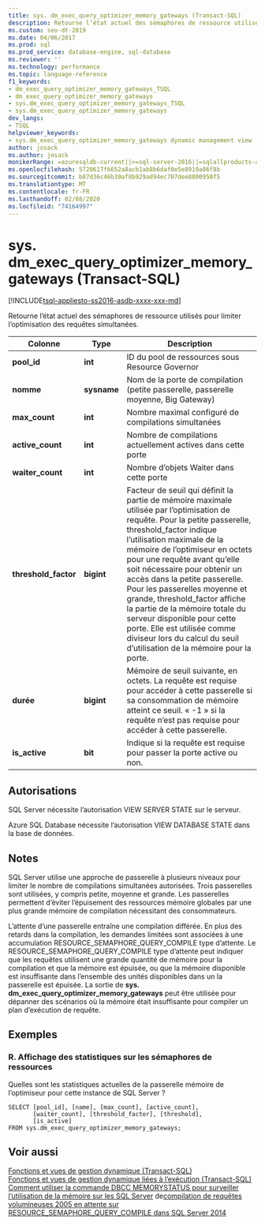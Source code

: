 ```yaml
---
title: sys. dm_exec_query_optimizer_memory_gateways (Transact-SQL)
description: Retourne l’état actuel des sémaphores de ressource utilisés pour limiter l’optimisation des requêtes simultanées
ms.custom: seo-dt-2019
ms.date: 04/06/2017
ms.prod: sql
ms.prod_service: database-engine, sql-database
ms.reviewer: ''
ms.technology: performance
ms.topic: language-reference
f1_keywords:
- dm_exec_query_optimizer_memory_gateways_TSQL
- dm_exec_query_optimizer_memory_gateways
- sys.dm_exec_query_optimizer_memory_gateways_TSQL
- sys.dm_exec_query_optimizer_memory_gateways
dev_langs:
- TSQL
helpviewer_keywords:
- sys.dm_exec_query_optimizer_memory_gateways dynamic management view
author: josack
ms.author: josack
monikerRange: =azuresqldb-current||>=sql-server-2016||=sqlallproducts-allversions||>=sql-server-linux-2017||=azuresqldb-mi-current
ms.openlocfilehash: 5720617f6652a8acb1ab8b6daf0e5e8919a86f8b
ms.sourcegitcommit: b87d36c46b39af8b929ad94ec707dee8800950f5
ms.translationtype: MT
ms.contentlocale: fr-FR
ms.lasthandoff: 02/08/2020
ms.locfileid: "74164997"
---
```

# <a name="sysdm_exec_query_optimizer_memory_gateways-transact-sql"></a>sys. dm_exec_query_optimizer_memory_gateways (Transact-SQL)
[!INCLUDE[tsql-appliesto-ss2016-asdb-xxxx-xxx-md](../../includes/tsql-appliesto-ss2016-asdb-xxxx-xxx-md.md)]

Retourne l’état actuel des sémaphores de ressource utilisés pour limiter l’optimisation des requêtes simultanées.

|Colonne|Type|Description|  
|----------|---------------|-----------------|  
|**pool_id**|**int**|ID du pool de ressources sous Resource Governor|  
|**nomme**|**sysname**|Nom de la porte de compilation (petite passerelle, passerelle moyenne, Big Gateway)|
|**max_count**|**int**|Nombre maximal configuré de compilations simultanées|
|**active_count**|**int**|Nombre de compilations actuellement actives dans cette porte|
|**waiter_count**|**int**|Nombre d’objets Waiter dans cette porte|
|**threshold_factor**|**bigint**|Facteur de seuil qui définit la partie de mémoire maximale utilisée par l’optimisation de requête.  Pour la petite passerelle, threshold_factor indique l’utilisation maximale de la mémoire de l’optimiseur en octets pour une requête avant qu’elle soit nécessaire pour obtenir un accès dans la petite passerelle.  Pour les passerelles moyenne et grande, threshold_factor affiche la partie de la mémoire totale du serveur disponible pour cette porte. Elle est utilisée comme diviseur lors du calcul du seuil d’utilisation de la mémoire pour la porte.|
|**durée**|**bigint**|Mémoire de seuil suivante, en octets.  La requête est requise pour accéder à cette passerelle si sa consommation de mémoire atteint ce seuil.  « -1 » si la requête n’est pas requise pour accéder à cette passerelle.|
|**is_active**|**bit**|Indique si la requête est requise pour passer la porte active ou non.|


## <a name="permissions"></a>Autorisations  
SQL Server nécessite l’autorisation VIEW SERVER STATE sur le serveur.

Azure SQL Database nécessite l’autorisation VIEW DATABASE STATE dans la base de données.


## <a name="remarks"></a>Notes  
SQL Server utilise une approche de passerelle à plusieurs niveaux pour limiter le nombre de compilations simultanées autorisées.  Trois passerelles sont utilisées, y compris petite, moyenne et grande. Les passerelles permettent d’éviter l’épuisement des ressources mémoire globales par une plus grande mémoire de compilation nécessitant des consommateurs.

L’attente d’une passerelle entraîne une compilation différée. En plus des retards dans la compilation, les demandes limitées sont associées à une accumulation RESOURCE_SEMAPHORE_QUERY_COMPILE type d’attente. Le RESOURCE_SEMAPHORE_QUERY_COMPILE type d’attente peut indiquer que les requêtes utilisent une grande quantité de mémoire pour la compilation et que la mémoire est épuisée, ou que la mémoire disponible est insuffisante dans l’ensemble des unités disponibles dans un la passerelle est épuisée. La sortie de **sys. dm_exec_query_optimizer_memory_gateways** peut être utilisée pour dépanner des scénarios où la mémoire était insuffisante pour compiler un plan d’exécution de requête.  

## <a name="examples"></a>Exemples  

### <a name="a-viewing-statistics-on-resource-semaphores"></a>R. Affichage des statistiques sur les sémaphores de ressources  
Quelles sont les statistiques actuelles de la passerelle mémoire de l’optimiseur pour cette instance de SQL Server ?

```  
SELECT [pool_id], [name], [max_count], [active_count],
       [waiter_count], [threshold_factor], [threshold],
       [is_active]
FROM sys.dm_exec_query_optimizer_memory_gateways;   

```  

## <a name="see-also"></a>Voir aussi  
 [Fonctions et vues de gestion dynamique &#40;Transact-SQL&#41;](./system-dynamic-management-views.md)   
 [Fonctions et vues de gestion dynamique liées à l’exécution &#40;Transact-SQL&#41;](./execution-related-dynamic-management-views-and-functions-transact-sql.md)  
[Comment utiliser la commande DBCC MEMORYSTATUS pour surveiller l’utilisation de la mémoire sur les SQL Server](https://support.microsoft.com/help/907877/how-to-use-the-dbcc-memorystatus-command-to-monitor-memory-usage-on-sql-server-2005)
de[compilation de requêtes volumineuses 2005 en attente sur RESOURCE_SEMAPHORE_QUERY_COMPILE dans SQL Server 2014](https://support.microsoft.com/help/3024815/large-query-compilation-waits-on-resource-semaphore-query-compile-in-sql-server-2014)
